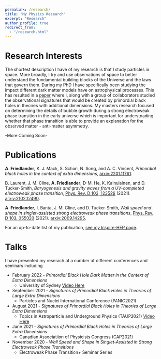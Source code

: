 ```yaml
---
permalink: /research/
title: "My Physics Research"
excerpt: "Research"
author_profile: true
redirect_from:
  - "/research.html"
---
```

Research Interests
==============
The shortest description I have of my research is that I study particles in space. More broadly, I try and use observations of space to better understand the fundamental building blocks of the Universe and the laws that govern them. During my PhD I have specifically been studying the impact different dark matter models have on astrophysical processes. This has resulted in a [paper](https://arxiv.org/abs/2201.11761) where I, along with a group of collaborators studied the observational signatures that would be created by primordial black holes in theories with additional dimensions. My masters research focused on determining the details of bubble growth during a strong electroweak phase transition in the early universe which is important for understnading whether that phase transition is able to provide an explanation for the observed matter - anti-matter asymmetry.

-More Coming Soon-

Publications
==============
**A. Friedlander**, K. J. Mack, S. Schon, N. Song, and A. C. Vincent, _Primordial black holes in the context of extra dimensions_, [arxiv:2201.11761](https://arxiv.org/abs/2201.11761).

B. Laurent, J. M. Cline, **A. Friedlander**, D-M. He, K. Kainulainen, and D. Tucker-Smith, _Baryogenesis and gravity waves from a UV-completed electroweak phase transition_, [Phys. Rev. D 103, 123529](https://journals.aps.org/prd/abstract/10.1103/PhysRevD.103.123529) (2021). [arxiv:2102.12490](https://arxiv.org/abs/2102.12490).

**A. Friedlander**, I. Banta, J. M. Cline, and D. Tucker-Smith, _Wall speed and shape in singlet-assisted strong electroweak phase transitions_, [Phys. Rev. D 103, 055020](https://journals.aps.org/prd/abstract/10.1103/PhysRevD.103.055020) (2021). [arxiv:2009.14295](https://arxiv.org/abs/2009.14295).

For an up-to-date list of my publication, [see my Inspire-HEP page](https://inspirehep.net/authors/1851090?ui-citation-summary=true).

Talks
=======
I have presented my reserach at a number of different conferences and seminars including

* February 2022 - _Primordial Black Hole Dark Matter in the Context of Extra Dimensions_
  * University of Sydney [Video Here](https://www.youtube.com/watch?v=3Zv439UQTwM)
* September 2021 - _Signatures of Primordial Black Holes in Theories of Large Extra Dimensions_
  * Particles and Nuclei International Conference (PANIC2021)
* August 2021 - _Signatures of Primordial Black Holes in Theories of Large Extra Dimensions_
  * Topics in Astroparticle and Underground Physics (TAUP2021) [Video Here](https://www.youtube.com/watch?v=xNMW4kn_Swg)
* June 2021 - _Signatures of Primordial Black Holes in Theories of Large Extra Dimensions_
  * Canadian Associatiion of Physicists Congress (CAP2021)
* November 2020 - _Wall Speed and Shape in Singlet-Assisted in Strong Electroweak Phase Transitions_
  * Electroweak Phase Transition+ Seminar Series


